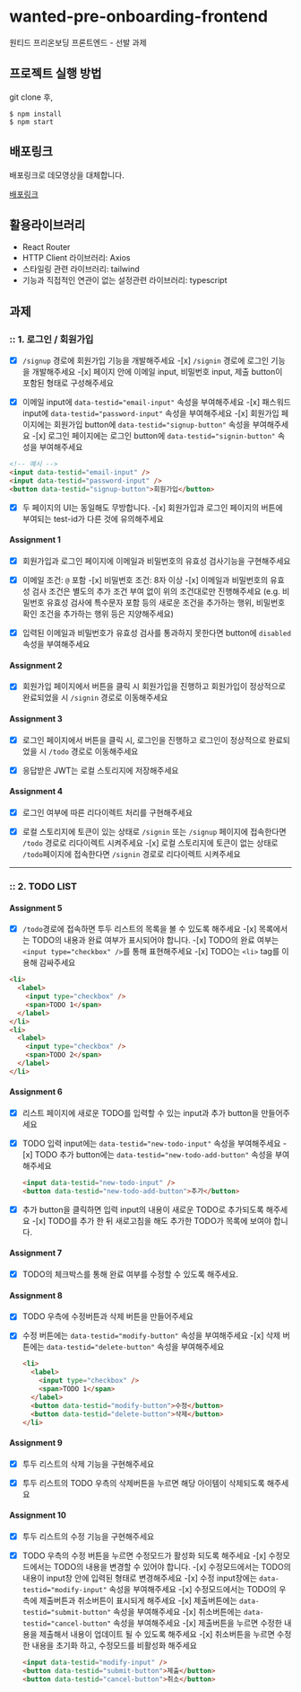 # wanted-pre-onboarding-frontend

원티드 프리온보딩 프론트엔드 - 선발 과제

## 프로젝트 실행 방법

git clone 후,

```
$ npm install
$ npm start
```

## 배포링크

배포링크로 데모영상을 대체합니다.

[배포링크](https://willowy-crisp-11ff82.netlify.app/)

## 활용라이브러리

- React Router
- HTTP Client 라이브러리: Axios
- 스타일링 관련 라이브러리: tailwind
- 기능과 직접적인 연관이 없는 설정관련 라이브러리: typescript

## 과제

### :: 1. 로그인 / 회원가입

-[x] `/signup` 경로에 회원가입 기능을 개발해주세요 -[x] `/signin` 경로에 로그인 기능을 개발해주세요 -[x] 페이지 안에 이메일 input, 비밀번호 input, 제출 button이 포함된 형태로 구성해주세요

-[x] 이메일 input에 `data-testid="email-input"` 속성을 부여해주세요 -[x] 패스워드 input에 `data-testid="password-input"` 속성을 부여해주세요 -[x] 회원가입 페이지에는 회원가입 button에 `data-testid="signup-button"` 속성을 부여해주세요 -[x] 로그인 페이지에는 로그인 button에 `data-testid="signin-button"` 속성을 부여해주세요

```html
<!-- 예시 -->
<input data-testid="email-input" />
<input data-testid="password-input" />
<button data-testid="signup-button">회원가입</button>
```

-[x] 두 페이지의 UI는 동일해도 무방합니다. -[x] 회원가입과 로그인 페이지의 버튼에 부여되는 test-id가 다른 것에 유의해주세요

#### Assignment 1

-[x] 회원가입과 로그인 페이지에 이메일과 비밀번호의 유효성 검사기능을 구현해주세요

-[x] 이메일 조건: `@` 포함 -[x] 비밀번호 조건: 8자 이상 -[x] 이메일과 비밀번호의 유효성 검사 조건은 별도의 추가 조건 부여 없이 위의 조건대로만 진행해주세요 (e.g. 비밀번호 유효성 검사에 특수문자 포함 등의 새로운 조건을 추가하는 행위, 비밀번호 확인 조건을 추가하는 행위 등은 지양해주세요)

-[x] 입력된 이메일과 비밀번호가 유효성 검사를 통과하지 못한다면 button에 `disabled` 속성을 부여해주세요

#### Assignment 2

-[x] 회원가입 페이지에서 버튼을 클릭 시 회원가입을 진행하고 회원가입이 정상적으로 완료되었을 시 `/signin` 경로로 이동해주세요

#### Assignment 3

-[x] 로그인 페이지에서 버튼을 클릭 시, 로그인을 진행하고 로그인이 정상적으로 완료되었을 시 `/todo` 경로로 이동해주세요

-[x] 응답받은 JWT는 로컬 스토리지에 저장해주세요

#### Assignment 4

-[x] 로그인 여부에 따른 리다이렉트 처리를 구현해주세요

-[x] 로컬 스토리지에 토큰이 있는 상태로 `/signin` 또는 `/signup` 페이지에 접속한다면 `/todo` 경로로 리다이렉트 시켜주세요 -[x] 로컬 스토리지에 토큰이 없는 상태로 `/todo`페이지에 접속한다면 `/signin` 경로로 리다이렉트 시켜주세요

---

### :: 2. TODO LIST

#### Assignment 5

-[x] `/todo`경로에 접속하면 투두 리스트의 목록을 볼 수 있도록 해주세요 -[x] 목록에서는 TODO의 내용과 완료 여부가 표시되어야 합니다. -[x] TODO의 완료 여부는 `<input type="checkbox" />`를 통해 표현해주세요 -[x] TODO는 `<li>` tag를 이용해 감싸주세요

```html
<li>
  <label>
    <input type="checkbox" />
    <span>TODO 1</span>
  </label>
</li>
<li>
  <label>
    <input type="checkbox" />
    <span>TODO 2</span>
  </label>
</li>
```

#### Assignment 6

-[x] 리스트 페이지에 새로운 TODO를 입력할 수 있는 input과 추가 button을 만들어주세요

-[x] TODO 입력 input에는 `data-testid="new-todo-input"` 속성을 부여해주세요 -[x] TODO 추가 button에는 `data-testid="new-todo-add-button"` 속성을 부여해주세요

    ```html
    <input data-testid="new-todo-input" />
    <button data-testid="new-todo-add-button">추가</button>
    ```

-[x] 추가 button을 클릭하면 입력 input의 내용이 새로운 TODO로 추가되도록 해주세요 -[x] TODO를 추가 한 뒤 새로고침을 해도 추가한 TODO가 목록에 보여야 합니다.

#### Assignment 7

-[x] TODO의 체크박스를 통해 완료 여부를 수정할 수 있도록 해주세요.

#### Assignment 8

-[x] TODO 우측에 수정버튼과 삭제 버튼을 만들어주세요

-[x] 수정 버튼에는 `data-testid="modify-button"` 속성을 부여해주세요 -[x] 삭제 버튼에는 `data-testid="delete-button"` 속성을 부여해주세요

    ```html
    <li>
      <label>
        <input type="checkbox" />
        <span>TODO 1</span>
      </label>
      <button data-testid="modify-button">수정</button>
      <button data-testid="delete-button">삭제</button>
    </li>
    ```

#### Assignment 9

-[x] 투두 리스트의 삭제 기능을 구현해주세요

-[x] 투두 리스트의 TODO 우측의 삭제버튼을 누르면 해당 아이템이 삭제되도록 해주세요

#### Assignment 10

-[x] 투두 리스트의 수정 기능을 구현해주세요

-[x] TODO 우측의 수정 버튼을 누르면 수정모드가 활성화 되도록 해주세요 -[x] 수정모드에서는 TODO의 내용을 변경할 수 있어야 합니다. -[x] 수정모드에서는 TODO의 내용이 input창 안에 입력된 형태로 변경해주세요 -[x] 수정 input창에는 `data-testid="modify-input"` 속성을 부여해주세요 -[x] 수정모드에서는 TODO의 우측에 제출버튼과 취소버튼이 표시되게 해주세요 -[x] 제출버튼에는 `data-testid="submit-button"` 속성을 부여해주세요 -[x] 취소버튼에는 `data-testid="cancel-button"` 속성을 부여해주세요 -[x] 제출버튼을 누르면 수정한 내용을 제출해서 내용이 업데이트 될 수 있도록 해주세요 -[x] 취소버튼을 누르면 수정한 내용을 초기화 하고, 수정모드를 비활성화 해주세요

    ```html
    <input data-testid="modify-input" />
    <button data-testid="submit-button">제출</button>
    <button data-testid="cancel-button">취소</button>
    ```
